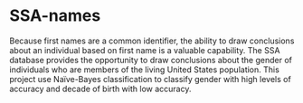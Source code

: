 # SSA-names
Because first names are a common identifier, the ability to draw conclusions about an individual based on first name is a valuable capability. The SSA database provides the opportunity to draw conclusions about the gender of individuals who are members of the living United States population. This project use Naïve-Bayes classification to classify gender with high levels of accuracy and decade of birth with low accuracy. 
